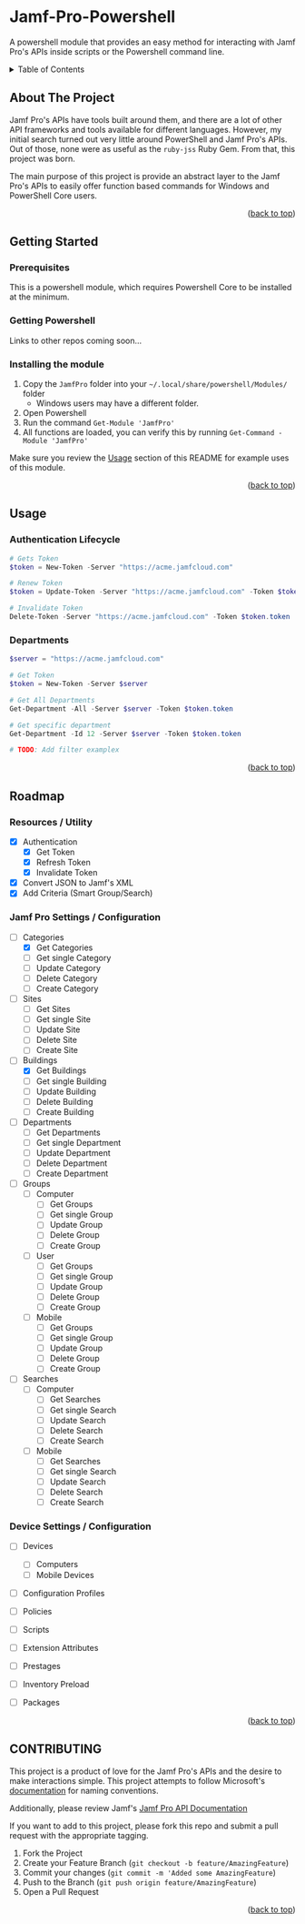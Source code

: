 # Jamf-Pro-Powershell
A powershell module that provides an easy method for interacting with Jamf Pro's APIs inside scripts or the Powershell command line.

<!-- TABLE OF CONTENTS -->
<details>
    <summary>Table of Contents</summary>
    <ol>
        <li><a href="#">About The Project</a></li>
    </ol>
</details>

<!-- ABOUT THE PROJECT -->
## About The Project

Jamf Pro's APIs have tools built around them, and there are a lot of other API frameworks and tools available for different languages. However, my initial search turned out very little around PowerShell and Jamf Pro's APIs.
Out of those, none were as useful as the `ruby-jss` Ruby Gem. From that, this project was born.

The main purpose of this project is provide an abstract layer to the Jamf Pro's APIs to easily offer function based commands for Windows and PowerShell Core users.

<p align="right">(<a href="#top">back to top</a>)</p>

<!-- GETTING STARTED -->
## Getting Started

### Prerequisites

This is a powershell module, which requires Powershell Core to be installed at the minimum.

### Getting Powershell

Links to other repos coming soon...

### Installing the module

1. Copy the `JamfPro` folder into your `~/.local/share/powershell/Modules/` folder
    - Windows users may have a different folder.
2. Open Powershell
3. Run the command `Get-Module 'JamfPro'`
4. All functions are loaded, you can verify this by running `Get-Command -Module 'JamfPro'`

Make sure you review the [Usage](#usage) section of this README for example uses of this module.

<p align="right">(<a href="#top">back to top</a>)</p>

<!-- USAGE -->
## Usage

### Authentication Lifecycle

```Powershell
# Gets Token
$token = New-Token -Server "https://acme.jamfcloud.com"

# Renew Token
$token = Update-Token -Server "https://acme.jamfcloud.com" -Token $token.token

# Invalidate Token
Delete-Token -Server "https://acme.jamfcloud.com" -Token $token.token
```

### Departments

```Powershell
$server = "https://acme.jamfcloud.com"

# Get Token
$token = New-Token -Server $server

# Get All Departments
Get-Department -All -Server $server -Token $token.token

# Get specific department
Get-Department -Id 12 -Server $server -Token $token.token

# TODO: Add filter examplex
```

<p align="right">(<a href="#top">back to top</a>)</p>

<!-- ROADMAP -->
## Roadmap
### Resources / Utility
- [x] Authentication
  - [x] Get Token
  - [x] Refresh Token
  - [x] Invalidate Token
- [x] Convert JSON to Jamf's XML
- [x] Add Criteria (Smart Group/Search)

### Jamf Pro Settings / Configuration
- [ ] Categories
    - [x] Get Categories
    - [ ] Get single Category
    - [ ] Update Category
    - [ ] Delete Category
    - [ ] Create Category
- [ ] Sites
    - [ ] Get Sites
    - [ ] Get single Site
    - [ ] Update Site
    - [ ] Delete Site
    - [ ] Create Site
- [ ] Buildings
    - [x] Get Buildings
    - [ ] Get single Building
    - [ ] Update Building
    - [ ] Delete Building
    - [ ] Create Building
- [ ] Departments
    - [ ] Get Departments
    - [ ] Get single Department
    - [ ] Update Department
    - [ ] Delete Department
    - [ ] Create Department
- [ ] Groups
    - [ ] Computer
        - [ ] Get Groups
        - [ ] Get single Group
        - [ ] Update Group
        - [ ] Delete Group
        - [ ] Create Group
    - [ ] User
        - [ ] Get Groups
        - [ ] Get single Group
        - [ ] Update Group
        - [ ] Delete Group
        - [ ] Create Group
    - [ ] Mobile
        - [ ] Get Groups
        - [ ] Get single Group
        - [ ] Update Group
        - [ ] Delete Group
        - [ ] Create Group
- [ ] Searches
  - [ ] Computer
    - [ ] Get Searches
    - [ ] Get single Search
    - [ ] Update Search
    - [ ] Delete Search
    - [ ] Create Search
  - [ ] Mobile
    - [ ] Get Searches
    - [ ] Get single Search
    - [ ] Update Search
    - [ ] Delete Search
    - [ ] Create Search

### Device Settings / Configuration
- [ ] Devices
  - [ ] Computers
  - [ ] Mobile Devices
- [ ] Configuration Profiles
- [ ] Policies
- [ ] Scripts
- [ ] Extension Attributes
- [ ] Prestages
- [ ] Inventory Preload
- [ ] Packages



<p align="right">(<a href="#top">back to top</a>)</p>

<!-- CONTRIBUTING -->
## CONTRIBUTING

This project is a product of love for the Jamf Pro's APIs and the desire to make interactions simple. This project attempts to follow Microsoft's [documentation](https://docs.microsoft.com/en-us/powershell/scripting/developer/cmdlet/approved-verbs-for-windows-powershell-commands?view=powershell-7.2) for naming conventions.

Additionally, please review Jamf's [Jamf Pro API Documentation](https://developer.jamf.com/jamf-pro/reference/)

If you want to add to this project, please fork this repo and submit a pull request with the appropriate tagging.

1. Fork the Project
2. Create your Feature Branch (`git checkout -b feature/AmazingFeature`)
3. Commit your changes (`git commit -m 'Added some AmazingFeature`)
4. Push to the Branch (`git push origin feature/AmazingFeature`)
5. Open a Pull Request

<p align="right">(<a href="#top">back to top</a>)</p>